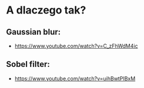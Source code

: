# A dlaczego tak?

## Gaussian blur:
- https://www.youtube.com/watch?v=C_zFhWdM4ic

## Sobel filter:
- https://www.youtube.com/watch?v=uihBwtPIBxM
